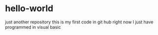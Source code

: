 # hello-world
just another repository
  this is my first code in git hub
    right now I just have programmed in visual basic
    
    
